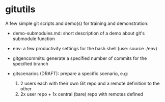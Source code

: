 # gitutils

A few simple git scripts and demo(s) for training and demonstration:

 - demo-submodules.md: short description of a demo about git's submodule function

 - env: a few productivity settings for the bash shell (use:  source ./env)

 - gitgencommits: generate a specified number of commits for the specified branch

 - gitscenarios (DRAFT): prepare a specific scenario, e.g:
   
   1. 2 users each with their own Git repo and a remote definition to the other
   2. 2x user repo + 1x central (bare) repo with remotes defined
